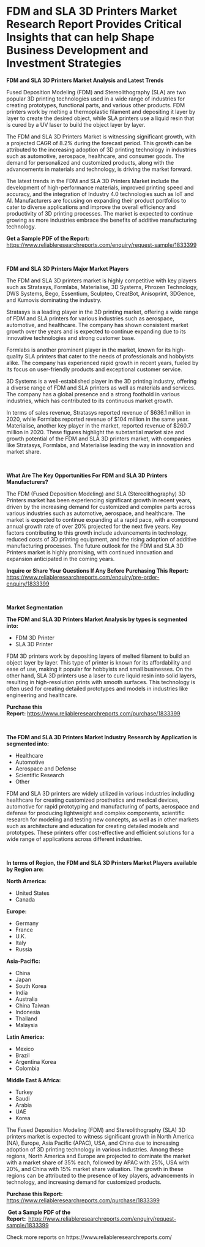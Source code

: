 <p><h1>FDM and SLA 3D Printers Market Research Report Provides Critical Insights that can help Shape Business Development and Investment Strategies</h1></p><p><strong>FDM and SLA 3D Printers Market Analysis and Latest Trends</strong></p>
<p><p>Fused Deposition Modeling (FDM) and Stereolithography (SLA) are two popular 3D printing technologies used in a wide range of industries for creating prototypes, functional parts, and various other products. FDM printers work by melting a thermoplastic filament and depositing it layer by layer to create the desired object, while SLA printers use a liquid resin that is cured by a UV laser to build the object layer by layer.</p><p>The FDM and SLA 3D Printers Market is witnessing significant growth, with a projected CAGR of 8.2% during the forecast period. This growth can be attributed to the increasing adoption of 3D printing technology in industries such as automotive, aerospace, healthcare, and consumer goods. The demand for personalized and customized products, along with the advancements in materials and technology, is driving the market forward.</p><p>The latest trends in the FDM and SLA 3D Printers Market include the development of high-performance materials, improved printing speed and accuracy, and the integration of Industry 4.0 technologies such as IoT and AI. Manufacturers are focusing on expanding their product portfolios to cater to diverse applications and improve the overall efficiency and productivity of 3D printing processes. The market is expected to continue growing as more industries embrace the benefits of additive manufacturing technology.</p></p>
<p><strong>Get a Sample PDF of the Report:&nbsp;</strong> <a href="https://www.reliableresearchreports.com/enquiry/request-sample/1833399">https://www.reliableresearchreports.com/enquiry/request-sample/1833399</a></p>
<p>&nbsp;</p>
<p><strong>FDM and SLA 3D Printers Major Market Players</strong></p>
<p><p>The FDM and SLA 3D printers market is highly competitive with key players such as Stratasys, Formlabs, Materialise, 3D Systems, Phrozen Technology, DWS Systems, Bego, Essentium, Sculpteo, CreatBot, Anisoprint, 3DGence, and Kumovis dominating the industry.</p><p>Stratasys is a leading player in the 3D printing market, offering a wide range of FDM and SLA printers for various industries such as aerospace, automotive, and healthcare. The company has shown consistent market growth over the years and is expected to continue expanding due to its innovative technologies and strong customer base.</p><p>Formlabs is another prominent player in the market, known for its high-quality SLA printers that cater to the needs of professionals and hobbyists alike. The company has experienced rapid growth in recent years, fueled by its focus on user-friendly products and exceptional customer service.</p><p>3D Systems is a well-established player in the 3D printing industry, offering a diverse range of FDM and SLA printers as well as materials and services. The company has a global presence and a strong foothold in various industries, which has contributed to its continuous market growth.</p><p>In terms of sales revenue, Stratasys reported revenue of $636.1 million in 2020, while Formlabs reported revenue of $104 million in the same year. Materialise, another key player in the market, reported revenue of $260.7 million in 2020. These figures highlight the substantial market size and growth potential of the FDM and SLA 3D printers market, with companies like Stratasys, Formlabs, and Materialise leading the way in innovation and market share.</p></p>
<p>&nbsp;</p>
<p><strong>What Are The Key Opportunities For FDM and SLA 3D Printers Manufacturers?</strong></p>
<p><p>The FDM (Fused Deposition Modeling) and SLA (Stereolithography) 3D Printers market has been experiencing significant growth in recent years, driven by the increasing demand for customized and complex parts across various industries such as automotive, aerospace, and healthcare. The market is expected to continue expanding at a rapid pace, with a compound annual growth rate of over 20% projected for the next five years. Key factors contributing to this growth include advancements in technology, reduced costs of 3D printing equipment, and the rising adoption of additive manufacturing processes. The future outlook for the FDM and SLA 3D Printers market is highly promising, with continued innovation and expansion anticipated in the coming years.</p></p>
<p><strong>Inquire or Share Your Questions If Any Before Purchasing This Report:</strong> <a href="https://www.reliableresearchreports.com/enquiry/pre-order-enquiry/1833399">https://www.reliableresearchreports.com/enquiry/pre-order-enquiry/1833399</a></p>
<p>&nbsp;</p>
<p><strong>Market Segmentation</strong></p>
<p><strong>The FDM and SLA 3D Printers Market Analysis by types is segmented into:</strong></p>
<p><ul><li>FDM 3D Printer</li><li>SLA 3D Printer</li></ul></p>
<p><p>FDM 3D printers work by depositing layers of melted filament to build an object layer by layer. This type of printer is known for its affordability and ease of use, making it popular for hobbyists and small businesses. On the other hand, SLA 3D printers use a laser to cure liquid resin into solid layers, resulting in high-resolution prints with smooth surfaces. This technology is often used for creating detailed prototypes and models in industries like engineering and healthcare.</p></p>
<p><strong>Purchase this Report:&nbsp;</strong><a href="https://www.reliableresearchreports.com/purchase/1833399">https://www.reliableresearchreports.com/purchase/1833399</a></p>
<p>&nbsp;</p>
<p><strong>The FDM and SLA 3D Printers Market Industry Research by Application is segmented into:</strong></p>
<p><ul><li>Healthcare</li><li>Automotive</li><li>Aerospace and Defense</li><li>Scientific Research</li><li>Other</li></ul></p>
<p><p>FDM and SLA 3D printers are widely utilized in various industries including healthcare for creating customized prosthetics and medical devices, automotive for rapid prototyping and manufacturing of parts, aerospace and defense for producing lightweight and complex components, scientific research for modeling and testing new concepts, as well as in other markets such as architecture and education for creating detailed models and prototypes. These printers offer cost-effective and efficient solutions for a wide range of applications across different industries.</p></p>
<p>&nbsp;</p>
<p><strong>In terms of Region, the FDM and SLA 3D Printers Market Players available by Region are:</strong></p>
<p>
    <p> <strong> North America: </strong>
        <ul>
            <li>United States</li>
            <li>Canada</li>
        </ul>
        </p> 
    <p> <strong> Europe: </strong>
        <ul>
            <li>Germany</li>
            <li>France</li>
            <li>U.K.</li>
            <li>Italy</li>
            <li>Russia</li>
        </ul>
        </p> 
    <p> <strong> Asia-Pacific: </strong>
        <ul>
            <li>China</li>
            <li>Japan</li>
            <li>South Korea</li>
            <li>India</li>
            <li>Australia</li>
            <li>China Taiwan</li>
            <li>Indonesia</li>
            <li>Thailand</li>
            <li>Malaysia</li>
        </ul>
        </p> 
    <p> <strong> Latin America: </strong>
        <ul>
            <li>Mexico</li>
            <li>Brazil</li>
            <li>Argentina Korea</li>
            <li>Colombia</li>
        </ul>
        </p> 
    <p> <strong> Middle East & Africa: </strong>
        <ul>
            <li>Turkey</li>
            <li>Saudi</li>
            <li>Arabia</li>
            <li>UAE</li>
            <li>Korea</li>
        </ul>
    </p>
    </p>
<p><p>The Fused Deposition Modeling (FDM) and Stereolithography (SLA) 3D printers market is expected to witness significant growth in North America (NA), Europe, Asia Pacific (APAC), USA, and China due to increasing adoption of 3D printing technology in various industries. Among these regions, North America and Europe are projected to dominate the market with a market share of 35% each, followed by APAC with 25%, USA with 20%, and China with 15% market share valuation. The growth in these regions can be attributed to the presence of key players, advancements in technology, and increasing demand for customized products.</p></p>
<p><strong>Purchase this Report: </strong><a href="https://www.reliableresearchreports.com/purchase/1833399">https://www.reliableresearchreports.com/purchase/1833399</a></p>
<p>&nbsp;<strong>Get a Sample PDF of the Report:&nbsp;&nbsp;</strong><a href="https://www.reliableresearchreports.com/enquiry/request-sample/1833399">https://www.reliableresearchreports.com/enquiry/request-sample/1833399</a></p>
<p><strong></strong></p>
<p>Check more reports on https://www.reliableresearchreports.com/</p>